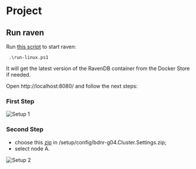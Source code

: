 # Project

## Run raven

Run [this script](./run-linux.ps1) to start raven:
```
 .\run-linux.ps1
```

It will get the latest version of the RavenDB container from the Docker Store if needed.

Open http://localhost:8080/ and follow the next steps:

### First Step
![Setup 1](/images/setup1.png)

### Second Step

- choose this [zip](/setup/config/bdnr-g04.Cluster.Settings.zip) in /setup/config/bdnr-g04.Cluster.Settings.zip;
- select node A.

![Setup 2](/images/setup2.png)

